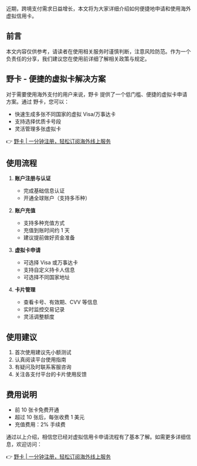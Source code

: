 近期，跨境支付需求日益增长，本文将为大家详细介绍如何便捷地申请和使用海外虚拟信用卡。

## 前言

本文内容仅供参考，请读者在使用相关服务时谨慎判断，注意风险防范。作为一个负责任的分享，我们建议您在使用前详细了解相关政策与规定。

## 野卡 - 便捷的虚拟卡解决方案

对于需要使用海外支付的用户来说，野卡 提供了一个低门槛、便捷的虚拟卡申请方案。通过 野卡，您可以：

- 快速生成多张不同国家的虚拟 Visa/万事达卡
- 支持选择优质卡号段
- 灵活管理多张虚拟卡

👉 [野卡 | 一分钟注册，轻松订阅海外线上服务](https://bit.ly/bewildcard)

## 使用流程

1. **账户注册与认证**
   - 完成基础信息认证
   - 开通全球账户（支持多币种）

2. **账户充值**
   - 支持多种充值方式
   - 充值到账时间约 1 天
   - 建议提前做好资金准备

3. **虚拟卡申请**
   - 可选择 Visa 或万事达卡
   - 支持自定义持卡人信息
   - 可选择不同国家地址

4. **卡片管理**
   - 查看卡号、有效期、CVV 等信息
   - 实时监控交易记录
   - 灵活调整额度

## 使用建议

1. 首次使用建议先小额测试
2. 认真阅读平台使用指南
3. 有疑问及时联系客服咨询
4. 关注各支付平台的卡片使用反馈

## 费用说明

- 前 10 张卡免费开通
- 超过 10 张后，每张收费 1 美元
- 充值费用：2% 手续费

通过以上介绍，相信您已经对虚拟信用卡申请流程有了基本了解。如需更多详细信息，欢迎访问：

👉 [野卡 | 一分钟注册，轻松订阅海外线上服务](https://bit.ly/bewildcard)